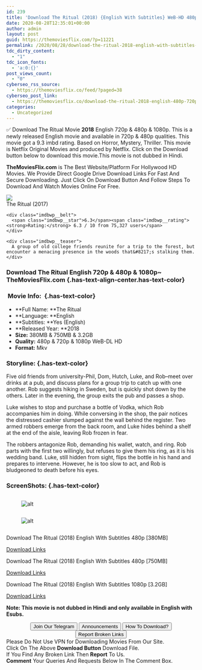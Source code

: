 ```yaml
---
id: 239
title: 'Download The Ritual (2018) {English With Subtitles} WeB-HD 480p [380MB] || 720p [750MB] || 1080p [3.2GB]'
date: 2020-08-28T12:35:01+00:00
author: admin
layout: post
guid: https://themoviesflix.com/?p=11221
permalink: /2020/08/28/download-the-ritual-2018-english-with-subtitles-web-hd-480p-380mb-720p-750mb-1080p-3-2gb-2/
tdc_dirty_content:
  - "1"
tdc_icon_fonts:
  - 'a:0:{}'
post_views_count:
  - "0"
cyberseo_rss_source:
  - https://themoviesflix.co/feed/?paged=38
cyberseo_post_link:
  - https://themoviesflix.co/download-the-ritual-2018-english-480p-720p-1080p/
categories:
  - Uncategorized
---
```

✅ Download The Ritual&nbsp;Movie&nbsp;**2018**&nbsp;English&nbsp;720p&nbsp;&&nbsp;480p&nbsp;& 1080p. This is a newly released English movie and available&nbsp;in&nbsp;720p&nbsp;&&nbsp;480p&nbsp;qualities. This movie got a 9.3 imbd rating. Based on&nbsp;Horror, Mystery, Thriller. This movie is Netflix Original Movies and produced by Netflix. Click on the Download button below to download this movie.This movie is not dubbed in Hindi.

**TheMoviesFlix.com**&nbsp;is The Best Website/Platform For Hollywood HD Movies. We Provide Direct Google Drive Download Links For Fast And Secure Downloading. Just Click On Download Button And Follow Steps To Download And Watch Movies Online For Free.

<div class="imdbwp imdbwp--movie dark">
  <div class="imdbwp__thumb">
    <a class="imdbwp__link" target="_blank" title="The Ritual" href="https://www.imdb.com/title/tt5638642/" rel="nofollow noopener noreferrer"><img class="imdbwp__img" src="https://m.media-amazon.com/images/M/MV5BMjAzMzAyMDI4Ml5BMl5BanBnXkFtZTgwODMwOTY2NDM@._V1_SX300.jpg" /></a>
  </div>
  
  <div class="imdbwp__content">
    <div class="imdbwp__header">
      <span class="imdbwp__title">The Ritual</span> (2017)
    </div>
    
    <div class="imdbwp__belt">
      <span class="imdbwp__star">6.3</span><span class="imdbwp__rating"><strong>Rating:</strong> 6.3 / 10 from 75,327 users</span>
    </div>
    
    <div class="imdbwp__teaser">
      A group of old college friends reunite for a trip to the forest, but encounter a menacing presence in the woods that&#8217;s stalking them.
    </div>
  </div>
</div>

### Download The Ritual English 720p & 480p & 1080p~ TheMoviesFlix.com {.has-text-align-center.has-text-color}

### &nbsp;Movie Info:&nbsp; {.has-text-color}

  * **Full Name:&nbsp;**The Ritual
  * **Language:&nbsp;**English
  * **Subtitles:&nbsp;**Yes (English)
  * **Released Year:&nbsp;**2018
  * **Size:**&nbsp;380MB & 750MB & 3.2GB
  * **Quality:**&nbsp;480p & 720p & 1080p WeB-DL HD
  * **Format:**&nbsp;Mkv

### Storyline: {.has-text-color}

Five old friends from university-Phil, Dom, Hutch, Luke, and Rob–meet over drinks at a pub, and discuss plans for a group trip to catch up with one another. Rob suggests hiking in Sweden, but is quickly shot down by the others. Later in the evening, the group exits the pub and passes a shop.

Luke wishes to stop and purchase a bottle of Vodka, which Rob accompanies him in doing. While conversing in the shop, the pair notices the distressed cashier slumped against the wall behind the register. Two armed robbers emerge from the back room, and Luke hides behind a shelf at the end of the aisle, leaving Rob frozen in fear.

The robbers antagonize Rob, demanding his wallet, watch, and ring. Rob parts with the first two willingly, but refuses to give them his ring, as it is his wedding band. Luke, still hidden from sight, flips the bottle in his hand and prepares to intervene. However, he is too slow to act, and Rob is bludgeoned to death before his eyes.

### ScreenShots: {.has-text-color}

<div class="wp-block-image">
  <figure class="aligncenter"><img src="https://i.imgur.com/Xsv6dqQ.png" alt /></figure>
</div><figure class="wp-block-image alignwide">

![alt](https://i.imgur.com/xvC9Xzw.jpg) </figure> 

<div class="wp-block-image">
  <figure class="aligncenter"><img src="https://i.imgur.com/sJcaHJ5.jpg" alt /></figure>
</div><figure class="wp-block-image alignwide">

![alt](https://i.imgur.com/eSnR7SY.png) </figure> 

<div class="wp-block-image">
  <figure class="aligncenter"><img src="https://i.imgur.com/XqbSDLt.png" alt /></figure>
</div>

<p class="has-text-align-center has-text-color has-medium-font-size">
  Download The Ritual (2018) English With Subtitles 480p [380MB]
</p>

<span class="mb-center maxbutton-3-center"><span class="maxbutton-3-container mb-container"><a class="maxbutton-3 maxbutton maxbutton-post-button" target="_blank" rel="nofollow noopener noreferrer" href="https://coinquint.com/a7665/"><span class="mb-text">Download Links</span></a></span></span>

<p class="has-text-align-center has-text-color has-medium-font-size">
  Download The Ritual (2018) English With Subtitles 480p [750MB]
</p>

<span class="mb-center maxbutton-3-center"><span class="maxbutton-3-container mb-container"><a class="maxbutton-3 maxbutton maxbutton-post-button" target="_blank" rel="nofollow noopener noreferrer" href="https://coinquint.com/a7668/"><span class="mb-text">Download Links</span></a></span></span>

<p class="has-text-align-center has-text-color has-medium-font-size">
  Download The Ritual (2018) English With Subtitles 1080p [3.2GB]
</p>

<span class="mb-center maxbutton-3-center"><span class="maxbutton-3-container mb-container"><a class="maxbutton-3 maxbutton maxbutton-post-button" target="_blank" rel="nofollow noopener noreferrer" href="https://coinquint.com/a7670/"><span class="mb-text">Download Links</span></a></span></span>

<p class="has-text-align-left has-vivid-red-color has-text-color">
  <strong>Note: This movie is not dubbed in Hindi and only available in English with Esubs.</strong>
</p>

<center>
</center>

<center>
  <a href="https://t.me/themoviesflixcom" target="_blank" data-wpel-link="external" rel="nofollow external noopener noreferrer"><button class="button button5">Join Our Telegram</button></a> <a href="https://themoviesflix.co/download-the-ritual-2018-english-480p-720p-1080p/#" target="_blank" data-wpel-link="external" rel="nofollow external noopener noreferrer"><button class="button button5">Announcements</button></a> <a href="https://themoviesflix.com/how-to-download/" target="_blank" data-wpel-link="external" rel="nofollow external noopener noreferrer"><button class="button button5">How To Download?</button></a> <a href="https://themoviesflix.co/download-the-ritual-2018-english-480p-720p-1080p/#" target="_blank" data-wpel-link="external" rel="nofollow external noopener noreferrer"><button class="button button5">Report Broken Links</button></a>
</center>

<div class="alert alert-danger">
  Please Do Not Use VPN for Downloading Movies From Our Site.
</div>

<div class="alert alert-success">
  Click On The Above <strong>Download Button</strong> Download File.
</div>

<div class="alert alert-warning">
  If You Find Any Broken Link Then <strong>Report</strong> To Us.
</div>

<div class="alert alert-info">
  <strong>Comment</strong> Your Queries And Requests Below In The Comment Box.
</div>